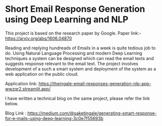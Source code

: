 # Short Email Response Generation using Deep Learning and NLP

This project is based on the research paper by Google. Paper link:- https://arxiv.org/abs/1606.04870 

Reading and replying hundreads of Emails in a week is quite tedious job to do. Using Natural Language Processing
and modern Deep Learning techniques a system can be designed which can read the email texts and suggests response
relevant to the email text. The project involves development of a such a smart system and deployment of the system as
a web application on the public cloud.

Application link: https://theingale-email-responses-generation-nlp-app-wwzqr2.streamlit.app/ 

I have written a technical blog on the same project, please refer the link below.

Blog Link : https://medium.com/@saketingale/generating-smart-response-for-e-mails-using-deep-learning-3c0e7f55693b
